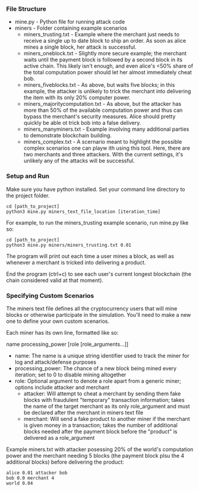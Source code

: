 ### File Structure

* mine.py - Python file for running attack code
* miners - Folder containing example scenarios
    - miners_trusting.txt - Example where the merchant just needs to receive a single up to date block to ship an order. As soon as alice mines a single block, her attack is successful.
    - miners_oneblock.txt - Slightly more secure example; the merchant waits until the payment block is followed by a second block in its active chain. This likely isn't enough, and even alice's <50% share of the total computation power should let her almost immediately cheat bob.
    - miners_fiveblocks.txt - As above, but waits five blocks; in this example, the attacker is unlikely to trick the merchant into delivering the item with its only 20% computer power.
    - miners_majoritycomputation.txt - As above, but the attacker has more than 50% of the available computation power and thus can bypass the merchant's security measures. Alice should pretty quickly be able ot trick bob into a false delivery.
    - miners_manyminers.txt - Example involving many additional parties to demonstrate blockchain building.
    - miners_complex.txt - A scernario meant to highlight the possible complex scenarios one can playw ith using this tool. Here, there are two merchants and three attackers. With the current settings, it's unlikely any of the attacks will be successful.


### Setup and Run

Make sure you have python installed. Set your command line directory to the project folder.

```
cd [path_to_project]
python3 mine.py miners_text_file_location [iteration_time]
```

For example, to run the miners_trusting example scenario, run mine.py like so:

```
cd [path_to_project]
python3 mine.py miners/miners_trusting.txt 0.01
```

The program will print out each time a user mines a block, as well as whenever a merchant is tricked into delivering a product.

End the program (ctrl+c) to see each user's current longest blockchain (the chain considered valid at that moment).


### Specifying Custom Scenarios

The miners text file defines all the cryptocurrency users that will mine blocks or otherwise participate in the simulation. You'll need to make a new one to define your own custom scenarios.

Each miner has its own line, formatted like so:

name processing_power [role [role_arguments...]]

* name: The name is a unique string identifier used to track the miner for log and attack/defense purposes
* processing_power: The chance of a new block being mined every iteration; set to 0 to disable mining altogether
* role: Optional argument to denote a role apart from a generic miner; options include attacker and merchant
    - attacker: Will attempt to cheat a merchant by sending them fake blocks with fraudulent "temporary" transaction information; takes the name of the target merchant as its only role_argument and must be declared after the merchant in miners text file
    - merchant: Will send a fake product to another miner if the merchant is given money in a transaction; takes the number of additional blocks needed after the payment block before the "product" is delivered as a role_argument

Example miners.txt with attacker posessing 20% of the world's computation power and the merchant needing 5 blocks (the payment block plsu the 4 additional blocks) before delivering the product:

```
alice 0.01 attacker bob
bob 0.0 merchant 4
world 0.04
```